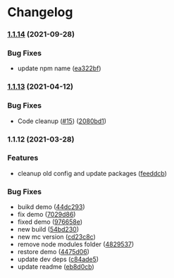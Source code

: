 # Changelog

### [1.1.14](https://www.github.com/kissmybutton/motorcortex-video/compare/v1.1.13...v1.1.14) (2021-09-28)


### Bug Fixes

* update npm name ([ea322bf](https://www.github.com/kissmybutton/motorcortex-video/commit/ea322bfa644470c47ce87080cfa2f324e0e48ee9))

### [1.1.13](https://www.github.com/kissmybutton/motorcortex-video/compare/v1.1.12...v1.1.13) (2021-04-12)


### Bug Fixes

* Code cleanup ([#15](https://www.github.com/kissmybutton/motorcortex-video/issues/15)) ([2080bd1](https://www.github.com/kissmybutton/motorcortex-video/commit/2080bd11b8aa520f486bd7166dc00c02ebda455f))

### 1.1.12 (2021-03-28)


### Features

* cleanup old config and update packages ([feeddcb](https://www.github.com/kissmybutton/motorcortex-video/commit/feeddcbdf293c2a27da0f3b46f53642605229cdb))


### Bug Fixes

* buikd demo ([44dc293](https://www.github.com/kissmybutton/motorcortex-video/commit/44dc29392d984e7a3a400d28dde691ac28ca35a5))
* fix demo ([7029d86](https://www.github.com/kissmybutton/motorcortex-video/commit/7029d8616a256a9edc3ae8dfa5fd04b892f3bb44))
* fixed demo ([976658e](https://www.github.com/kissmybutton/motorcortex-video/commit/976658e2f2a6fdfedc11b18452067eb93f1a3f86))
* new build ([54bd230](https://www.github.com/kissmybutton/motorcortex-video/commit/54bd23039d89bc233eb79a0481fd6e53c633f417))
* new mc version ([cd23c8c](https://www.github.com/kissmybutton/motorcortex-video/commit/cd23c8c32a6f4fb5c016a4ffbea258531162c407))
* remove node modules folder ([4829537](https://www.github.com/kissmybutton/motorcortex-video/commit/48295376c60ca6e682600ee394fffdaa03c96eb6))
* restore demo ([4475d06](https://www.github.com/kissmybutton/motorcortex-video/commit/4475d06e7c8549d9e522b2a779154558c0e57eba))
* update dev deps ([c84ade5](https://www.github.com/kissmybutton/motorcortex-video/commit/c84ade545b8dfa94aa136d54f1de6d39fb65dad8))
* update readme ([eb8d0cb](https://www.github.com/kissmybutton/motorcortex-video/commit/eb8d0cb3b4dc21ba89cd4be98d2bebfd8e2860ee))

